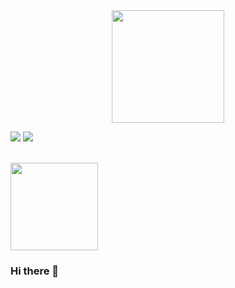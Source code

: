 <div align="center">
  <a href="https://github.com/biapolegatti">
  <img align="center" height="180em" src="https://github-readme-stats.vercel.app/api/top-langs/?username=biapolegatti&layout=compact&langs_count=7&theme=tokyonight"/>
</div>
  
   <a href = "mailto:bianca.polegatti@gmail.com"><img src="https://img.shields.io/badge/-Gmail-%23333?style=for-the-badge&logo=gmail&logoColor=white" target="_blank"></a>
  <a href="https://www.linkedin.com/in/bianca-polegatti/" target="_blank"><img src="https://img.shields.io/badge/-LinkedIn-%230077B5?style=for-the-badge&logo=linkedin&logoColor=white" target="_blank"></a> 
  
  
  <div style="display: inline_block"><br>
   <img align="center" height="140" width="140" src="https://cdn.jsdelivr.net/gh/devicons/devicon/icons/java/java-original-wordmark.svg" />
    
        
                
          

    
</div>






### Hi there 👋

<!--
**biapolegatti/biapolegatti** is a ✨ _special_ ✨ repository because its `README.md` (this file) appears on your GitHub profile.

Here are some ideas to get you started:

- 🔭 I’m currently working on ...
- 🌱 I’m currently learning ...
- 👯 I’m looking to collaborate on ...
- 🤔 I’m looking for help with ...
- 💬 Ask me about ...
- 📫 How to reach me: ...
- 😄 Pronouns: ...
- ⚡ Fun fact: ...
-->




 
